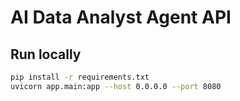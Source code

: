 # AI Data Analyst Agent API

## Run locally

```bash
pip install -r requirements.txt
uvicorn app.main:app --host 0.0.0.0 --port 8080
